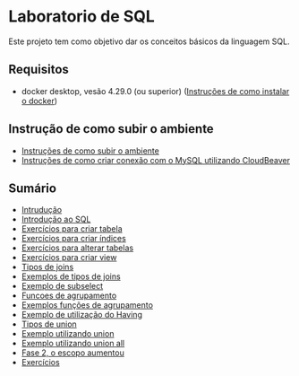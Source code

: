 # Laboratorio de SQL

Este projeto tem como objetivo dar os conceitos básicos da linguagem SQL.

## Requisitos
- docker desktop, vesão 4.29.0 (ou superior) ([Instruções de como instalar o docker](docker%2Finstrucoes-instalar-docker.md))

## Instrução de como subir o ambiente
- [Instruções de como subir o ambiente](docker%2Finstrucoes.md)
- [Instruções de como criar conexão com o MySQL utilizando CloudBeaver](docker%2Finstrucoes-cloudbeaver.md)

## Sumário
- [Intrudução](01-intruducao.md)
- [Introdução ao SQL](02-introducao-sql.md)
- [Exercícios para criar tabela](03-exercicios-criar-tabela.md)
- [Exercícios para criar índices](04-exercicios-criar-indices.md)
- [Exercícios para alterar tabelas](05-exercicios-alterando-tabelas.md)
- [Exercícios para criar view](06-exercicios-criar-view.md)
- [Tipos de joins](07-tipos-de-joins.md)
- [Exemplos de tipos de joins](08-exemplos-tipo-de-joins.md)
- [Exemplo de subselect](09-exemplo-subselect.md)
- [Funcoes de agrupamento](10-funcoes-de-agrupamento.md)
- [Exemplos funções de agrupamento](11-exemplos-funcoes-de-agrupamento.md)
- [Exemplo de utilização do Having](12-exemplo-having.md)
- [Tipos de union](13-tipos-de-union.md)
- [Exemplo utilizando union](14-exemplo-union.md)
- [Exemplo utilizando union all](15-exemplo-union-all.md)
- [Fase 2, o escopo aumentou](16-fase2-o-escopo-aumentou.md)
- [Exercícios](17-exercicios-sem-gabarito.md)
